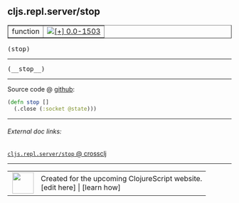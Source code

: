 ## cljs.repl.server/stop



 <table border="1">
<tr>
<td>function</td>
<td><a href="https://github.com/cljsinfo/cljs-api-docs/tree/0.0-1503"><img valign="middle" alt="[+] 0.0-1503" title="Added in 0.0-1503" src="https://img.shields.io/badge/+-0.0--1503-lightgrey.svg"></a> </td>
</tr>
</table>

<samp>(stop)</samp><br>

---

 <samp>
(__stop__)<br>
</samp>

---







Source code @ [github]():

```clj
(defn stop []
  (.close (:socket @state)))
```

<!--
Repo - tag - source tree - lines:

 <pre>

</pre>

-->

---



###### External doc links:

[`cljs.repl.server/stop` @ crossclj](http://crossclj.info/fun/cljs.repl.server/stop.html)<br>

---

 <table>
<tr><td>
<img valign="middle" align="right" width="48px" src="http://i.imgur.com/Hi20huC.png">
</td><td>
Created for the upcoming ClojureScript website.<br>
[edit here] | [learn how]
</td></tr></table>

[edit here]:https://github.com/cljsinfo/cljs-api-docs/blob/master/cljsdoc/cljs.repl.server/stop.cljsdoc
[learn how]:https://github.com/cljsinfo/cljs-api-docs/wiki/cljsdoc-files

<!--

This information was too distracting to show to readers, but I'll leave it
commented here since it is helpful to:

- pretty-print the data used to generate this document
- and show how to retrieve that data



The API data for this symbol:

```clj
{:ns "cljs.repl.server",
 :name "stop",
 :signature ["[]"],
 :name-encode "stop",
 :history [["+" "0.0-1503"]],
 :type "function",
 :full-name-encode "cljs.repl.server/stop",
 :source {:code "(defn stop []\n  (.close (:socket @state)))",
          :title "Source code",
          :repo "clojurescript",
          :tag "r1.8.51",
          :filename "src/main/clojure/cljs/repl/server.clj",
          :lines [180 181],
          :url "https://github.com/clojure/clojurescript/blob/r1.8.51/src/main/clojure/cljs/repl/server.clj#L180-L181"},
 :usage ["(stop)"],
 :full-name "cljs.repl.server/stop",
 :cljsdoc-url "https://github.com/cljsinfo/cljs-api-docs/blob/master/cljsdoc/cljs.repl.server/stop.cljsdoc"}

```

Retrieve the API data for this symbol:

```clj
;; from Clojure REPL
(require '[clojure.edn :as edn])
(-> (slurp "https://raw.githubusercontent.com/cljsinfo/cljs-api-docs/catalog/cljs-api.edn")
    (edn/read-string)
    (get-in [:symbols "cljs.repl.server/stop"]))
```

-->
